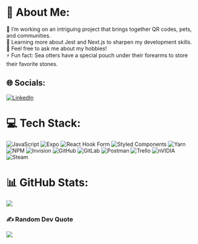 # 💫 About Me:

🔭 I’m working on an intriguing project that brings together QR codes, pets, and communities.<br>🌱 Learning more about Jest and Next.js to sharpen my development skills.<br>💬 Feel free to ask me about my hobbies!<br>⚡ Fun fact: Sea otters have a special pouch under their forearms to store their favorite stones.

## 🌐 Socials:

[![LinkedIn](https://img.shields.io/badge/LinkedIn-%230077B5.svg?logo=linkedin&logoColor=white)](https://linkedin.com/in/https://www.linkedin.com/in/ian-ciarulli/)

# 💻 Tech Stack:

![JavaScript](https://img.shields.io/badge/javascript-%23323330.svg?style=flat&logo=javascript&logoColor=%23F7DF1E) ![Expo](https://img.shields.io/badge/expo-1C1E24?style=flat&logo=expo&logoColor=#D04A37) ![React Hook Form](https://img.shields.io/badge/React%20Hook%20Form-%23EC5990.svg?style=flat&logo=reacthookform&logoColor=white) ![Styled Components](https://img.shields.io/badge/styled--components-DB7093?style=flat&logo=styled-components&logoColor=white) ![Yarn](https://img.shields.io/badge/yarn-%232C8EBB.svg?style=flat&logo=yarn&logoColor=white) ![NPM](https://img.shields.io/badge/NPM-%23CB3837.svg?style=flat&logo=npm&logoColor=white) ![Invision](https://img.shields.io/badge/invision-FF3366?style=flat&logo=invision&logoColor=white) ![GitHub](https://img.shields.io/badge/github-%23121011.svg?style=flat&logo=github&logoColor=white) ![GitLab](https://img.shields.io/badge/gitlab-%23181717.svg?style=flat&logo=gitlab&logoColor=white) ![Postman](https://img.shields.io/badge/Postman-FF6C37?style=flat&logo=postman&logoColor=white) ![Trello](https://img.shields.io/badge/Trello-%23026AA7.svg?style=flat&logo=Trello&logoColor=white) ![nVIDIA](https://img.shields.io/badge/nVIDIA-%2376B900.svg?style=flat&logo=nVIDIA&logoColor=white) ![Steam](https://img.shields.io/badge/steam-%23000000.svg?style=flat&logo=steam&logoColor=white)

# 📊 GitHub Stats:

![](https://github-readme-stats.vercel.app/api/top-langs/?username=IanCiarulli&theme=github_dark_dimmed&hide_border=false&include_all_commits=false&count_private=false&layout=compact)

### ✍️ Random Dev Quote

![](https://quotes-github-readme.vercel.app/api?type=vetical&theme=tokyonight)


<!-- Proudly created with GPRM ( https://gprm.itsvg.in ) -->

